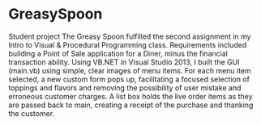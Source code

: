 GreasySpoon
===========
Student project The Greasy Spoon fulfilled the second assignment in my Intro to Visual & Procedural Programming class. Requirements included building a Point of Sale application for a Diner, minus the financial transaction ability.  Using VB.NET in Visual Studio 2013, I built the GUI (main.vb) using simple, clear images of menu items.  For each menu item selected, a new custom form pops up, facilitating a focused selection of toppings and flavors and removing the possibility of user mistake and erroneous customer charges. A list box holds the live order items as they are passed back to main, creating a receipt of the purchase and thanking the customer.

